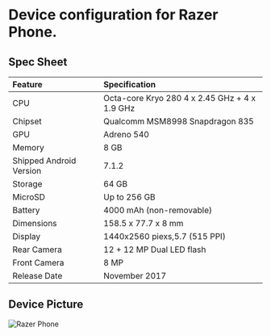 # Device configuration for Razer Phone.

## Spec Sheet

| Feature                 | Specification                                |
| :---------------------- | :------------------------------------------- |
| CPU                     | Octa-core Kryo 280 4 x 2.45 GHz + 4 x 1.9 GHz|
| Chipset                 | Qualcomm MSM8998 Snapdragon 835              |
| GPU                     | Adreno 540                                   |
| Memory                  | 8 GB                                         |
| Shipped Android Version | 7.1.2                                        |
| Storage                 | 64 GB                                        |
| MicroSD                 | Up to 256 GB                                 |
| Battery                 | 4000 mAh (non-removable)                     |
| Dimensions              | 158.5 x 77.7 x 8 mm                          |
| Display                 | 1440x2560 piexs,5.7 (515 PPI)                |
| Rear Camera             | 12 + 12 MP Dual LED flash                    |
| Front Camera            | 8 MP                                         |
| Release Date            | November 2017                                |

## Device Picture

![Razer Phone](https://wiki.lineageos.org/images/devices/cheryl.png "Razer Phone")
